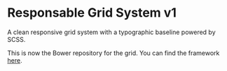 Responsable Grid System v1
==========================

A clean responsive grid system with a typographic baseline powered by SCSS.

This is now the Bower repository for the grid. You can find the framework [here](https://github.com/Abban/Responsable-Framework).
